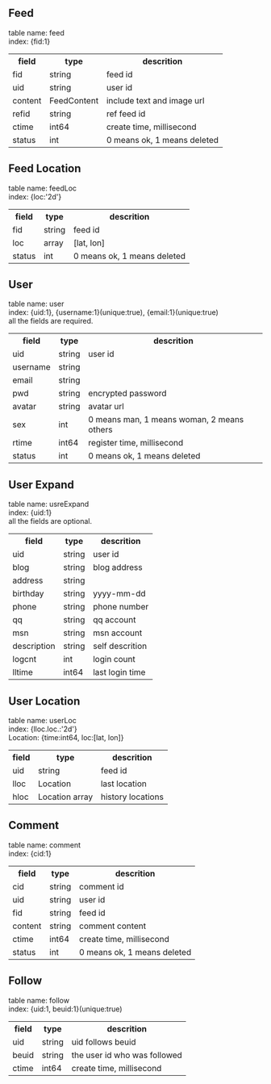 ## Feed  
table name: feed  
index: {fid:1} 

<table>
  <tr>
  	<th>field</th>
  	<th>type</th>
  	<th>descrition</th>
  </tr>
  <tr>
    <td>fid</td>
    <td>string</td>
    <td>feed id</td>
  </tr>
  <tr>
    <td>uid</td>
    <td>string</td>
    <td>user id</td>
  </tr>
  <tr>
    <td>content</td>
    <td>FeedContent</td>
    <td>include text and image url</td>
  </tr>
  <tr>
    <td>refid</td>
    <td>string</td>
    <td>ref feed id</td>
  </tr>
  <tr>
    <td>ctime</td>
    <td>int64</td>
    <td>create time, millisecond</td>
  </tr>
  <tr>
    <td>status</td>
    <td>int</td>
    <td>0 means ok, 1 means deleted</td>
  </tr>
</table>


## Feed Location  
table name: feedLoc  
index: {loc:'2d'}  

<table>
  <tr>
  	<th>field</th>
  	<th>type</th>
  	<th>descrition</th>
  </tr>
  <tr>
    <td>fid</td>
    <td>string</td>
    <td>feed id</td>
  </tr>
  <tr>
    <td>loc</td>
    <td>array</td>
    <td>[lat, lon]</td>
  </tr>
  <tr>
    <td>status</td>
    <td>int</td>
    <td>0 means ok, 1 means deleted</td>
  </tr>
</table>


## User  
table name: user  
index: {uid:1}, {username:1}(unique:true), {email:1}(unique:true)  
all the fields are required.  

<table>
  <tr>
  	<th>field</th>
  	<th>type</th>
  	<th>descrition</th>
  </tr>
  <tr>
    <td>uid</td>
    <td>string</td>
    <td>user id</td>
  </tr>
  <tr>
    <td>username</td>
    <td>string</td>
    <td></td>
  </tr>
  <tr>
    <td>email</td>
    <td>string</td>
    <td></td>
  </tr>
  <tr>
    <td>pwd</td>
    <td>string</td>
    <td>encrypted password</td>
  </tr>
  <tr>
    <td>avatar</td>
    <td>string</td>
    <td>avatar url</td>
  </tr>
  <tr>
    <td>sex</td>
    <td>int</td>
    <td>0 means man, 1 means woman, 2 means others</td>
  </tr>
  <tr>
    <td>rtime</td>
    <td>int64</td>
    <td>register time, millisecond</td>
  </tr>
  <tr>
    <td>status</td>
    <td>int</td>
    <td>0 means ok, 1 means deleted</td>
  </tr>
</table>


## User Expand  
table name: usreExpand  
index: {uid:1}  
all the fields are optional.  

<table>
  <tr>
  	<th>field</th>
  	<th>type</th>
  	<th>descrition</th>
  </tr>
  <tr>
    <td>uid</td>
    <td>string</td>
    <td>user id</td>
  </tr>
  <tr>
    <td>blog</td>
    <td>string</td>
    <td>blog address</td>
  </tr>
  <tr>
    <td>address</td>
    <td>string</td>
    <td></td>
  </tr>
  <tr>
    <td>birthday</td>
    <td>string</td>
    <td>yyyy-mm-dd</td>
  </tr>
  <tr>
    <td>phone</td>
    <td>string</td>
    <td>phone number</td>
  </tr>
  <tr>
    <td>qq</td>
    <td>string</td>
    <td>qq account</td>
  </tr>
  <tr>
    <td>msn</td>
    <td>string</td>
    <td>msn account</td>
  </tr>
  <tr>
    <td>description</td>
    <td>string</td>
    <td>self descrition</td>
  </tr>
  <tr>
    <td>logcnt</td>
    <td>int</td>
    <td>login count</td>
  </tr>
  <tr>
    <td>lltime</td>
    <td>int64</td>
    <td>last login time</td>
  </tr>
</table>


## User Location  
table name: userLoc  
index: {lloc.loc.:'2d'}  
Location: {time:int64, loc:[lat, lon]}  

<table>
  <tr>
  	<th>field</th>
  	<th>type</th>
  	<th>descrition</th>
  </tr>
  <tr>
    <td>uid</td>
    <td>string</td>
    <td>feed id</td>
  </tr>
  <tr>
    <td>lloc</td>
    <td>Location</td>
    <td>last location</td>
  </tr>
  <tr>
    <td>hloc</td>
    <td>Location array</td>
    <td>history locations</td>
  </tr>
</table>


## Comment  
table name: comment  
index: {cid:1}  

<table>
  <tr>
  	<th>field</th>
  	<th>type</th>
  	<th>descrition</th>
  </tr>
  <tr>
    <td>cid</td>
    <td>string</td>
    <td>comment id</td>
  </tr>
  <tr>
    <td>uid</td>
    <td>string</td>
    <td>user id</td>
  </tr>
  <tr>
    <td>fid</td>
    <td>string</td>
    <td>feed id</td>
  </tr>
  <tr>
    <td>content</td>
    <td>string</td>
    <td>comment content</td>
  </tr>
  <tr>
    <td>ctime</td>
    <td>int64</td>
    <td>create time, millisecond</td>
  </tr>
  <tr>
    <td>status</td>
    <td>int</td>
    <td>0 means ok, 1 means deleted</td>
  </tr>
</table>


## Follow  
table name: follow  
index: {uid:1, beuid:1}(unique:true)  

<table>
  <tr>
  	<th>field</th>
  	<th>type</th>
  	<th>descrition</th>
  </tr>
  <tr>
    <td>uid</td>
    <td>string</td>
    <td>uid follows beuid</td>
  </tr>
  <tr>
    <td>beuid</td>
    <td>string</td>
    <td>the user id who was followed</td>
  </tr>
  <tr>
    <td>ctime</td>
    <td>int64</td>
    <td>create time, millisecond</td>
  </tr>
</table>